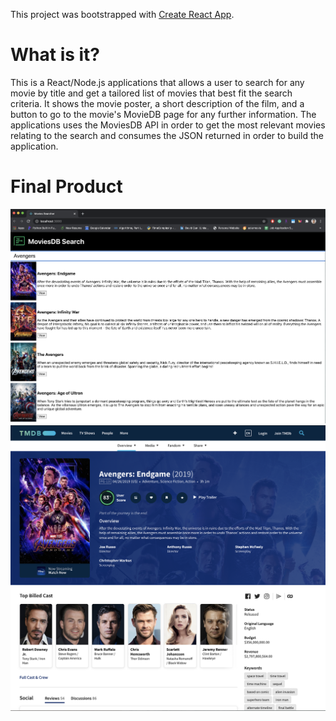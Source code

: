 This project was bootstrapped with [Create React App](https://github.com/facebook/create-react-app).

# What is it?

This is a React/Node.js applications that allows a user to search for any movie by title and get a tailored list of movies that best fit the search criteria. 
It shows the movie poster, a short description of the film, and a button to go to the movie's MovieDB page for any further information. The applications uses the MoviesDB API in order to get the most relevant movies relating to the search and consumes the JSON returned in order to build the application.

# Final Product
![Test Image 1](https://github.com/dgan11/movies_search/blob/master/images/mine.png)
![Test Image 2](https://github.com/dgan11/movies_search/blob/master/images/moviesdb.png)
